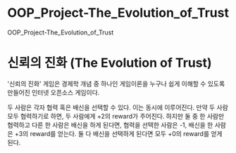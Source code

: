 # OOP_Project-The_Evolution_of_Trust
OOP_Project-The_Evolution_of_Trust

# 신뢰의 진화 (The Evolution of Trust)
'신뢰의 진화' 게임은 경제학 개념 중 하나인 게임이론을 누구나 쉽게 이해할 수 있도록 만들어진 인터넷 오픈소스 게임이다.

두 사람은 각자 협력 혹은 배신을 선택할 수 있다. 이는 동시에 이루어진다. 만약 두 사람 모두 협력하기로 하면, 두 사람에게 +2의 reward가 주어진다. 하지만 둘 중 한 사람만 협력하고 다른 한 사람은 배신을 하게 된다면, 협력을 선택한 사람은 -1, 배신을 한 사람은 +3의 reward를 얻는다. 둘 다 배신을 선택하게 된다면 모두 +0의 reward를 얻게 된다.
